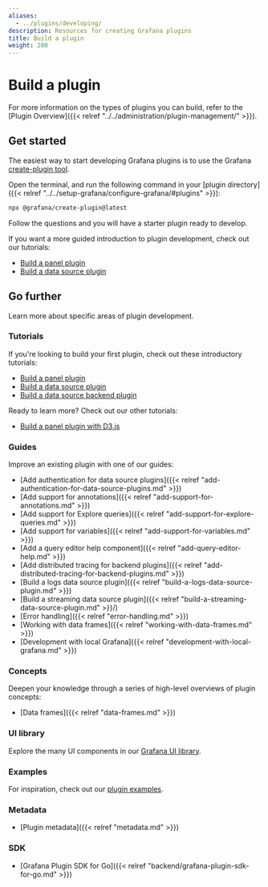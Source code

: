 ```yaml
---
aliases:
  - ../plugins/developing/
description: Resources for creating Grafana plugins
title: Build a plugin
weight: 200
---
```


# Build a plugin

For more information on the types of plugins you can build, refer to the [Plugin Overview]({{< relref "../../administration/plugin-management/" >}}).

## Get started

The easiest way to start developing Grafana plugins is to use the Grafana [create-plugin tool](https://www.npmjs.com/package/@grafana/create-plugin).

Open the terminal, and run the following command in your [plugin directory]({{< relref "../../setup-grafana/configure-grafana/#plugins" >}}):

```bash
npx @grafana/create-plugin@latest
```

Follow the questions and you will have a starter plugin ready to develop.

If you want a more guided introduction to plugin development, check out our tutorials:

- [Build a panel plugin](/tutorials/build-a-panel-plugin/)
- [Build a data source plugin](/tutorials/build-a-data-source-plugin/)

## Go further

Learn more about specific areas of plugin development.

### Tutorials

If you're looking to build your first plugin, check out these introductory tutorials:

- [Build a panel plugin](/tutorials/build-a-panel-plugin/)
- [Build a data source plugin](/tutorials/build-a-data-source-plugin/)
- [Build a data source backend plugin](/tutorials/build-a-data-source-backend-plugin/)

Ready to learn more? Check out our other tutorials:

- [Build a panel plugin with D3.js](/tutorials/build-a-panel-plugin-with-d3/)

### Guides

Improve an existing plugin with one of our guides:

- [Add authentication for data source plugins]({{< relref "add-authentication-for-data-source-plugins.md" >}})
- [Add support for annotations]({{< relref "add-support-for-annotations.md" >}})
- [Add support for Explore queries]({{< relref "add-support-for-explore-queries.md" >}})
- [Add support for variables]({{< relref "add-support-for-variables.md" >}})
- [Add a query editor help component]({{< relref "add-query-editor-help.md" >}})
- [Add distributed tracing for backend plugins]({{< relref "add-distributed-tracing-for-backend-plugins.md" >}})
- [Build a logs data source plugin]({{< relref "build-a-logs-data-source-plugin.md" >}})
- [Build a streaming data source plugin]({{< relref "build-a-streaming-data-source-plugin.md" >}}/)
- [Error handling]({{< relref "error-handling.md" >}})
- [Working with data frames]({{< relref "working-with-data-frames.md" >}})
- [Development with local Grafana]({{< relref "development-with-local-grafana.md" >}})

### Concepts

Deepen your knowledge through a series of high-level overviews of plugin concepts:

- [Data frames]({{< relref "data-frames.md" >}})

### UI library

Explore the many UI components in our [Grafana UI library](https://developers.grafana.com/ui).

### Examples

For inspiration, check out our [plugin examples](https://github.com/grafana/grafana-plugin-examples).

### Metadata

- [Plugin metadata]({{< relref "metadata.md" >}})

### SDK

- [Grafana Plugin SDK for Go]({{< relref "backend/grafana-plugin-sdk-for-go.md" >}})

